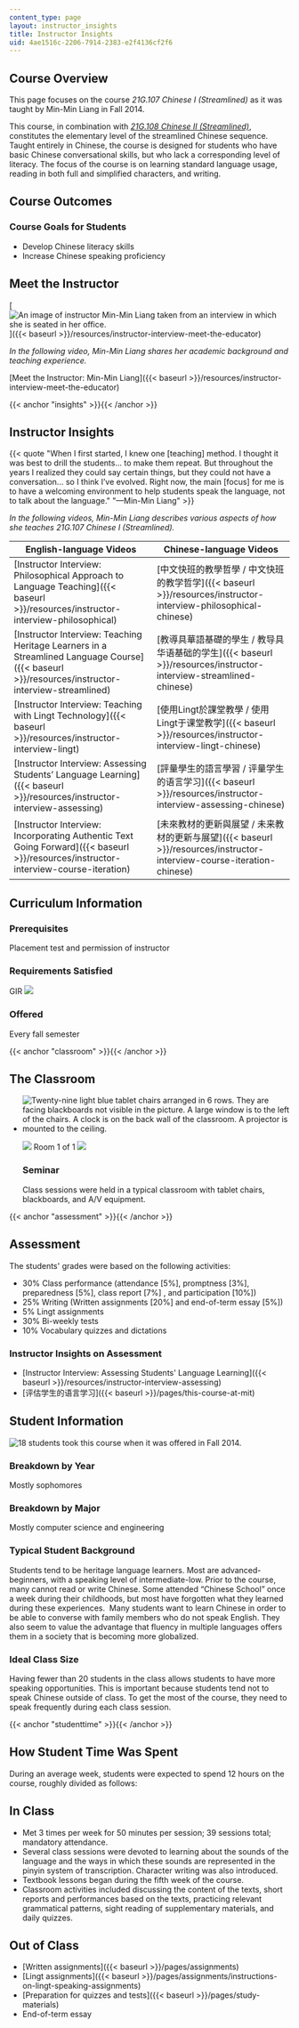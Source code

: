 ```yaml
---
content_type: page
layout: instructor_insights
title: Instructor Insights
uid: 4ae1516c-2206-7914-2383-e2f4136cf2f6
---
```


Course Overview
---------------

This page focuses on the course _21G.107 Chinese I (Streamlined)_ as it was taught by Min-Min Liang in Fall 2014.

This course, in combination with [_21G.108 Chinese II (Streamlined)_](/courses/21g-108-chinese-ii-streamlined-spring-2015/), constitutes the elementary level of the streamlined Chinese sequence. Taught entirely in Chinese, the course is designed for students who have basic Chinese conversational skills, but who lack a corresponding level of literacy. The focus of the course is on learning standard language usage, reading in both full and simplified characters, and writing. 

Course Outcomes
---------------

### Course Goals for Students

*   Develop Chinese literacy skills
*   Increase Chinese speaking proficiency

Meet the Instructor
-------------------

[![An image of instructor Min-Min Liang taken from an interview in which she is seated in her office.](BASEURL_PLACEHOLDER/resources/instructor_thumb)]({{< baseurl >}}/resources/instructor-interview-meet-the-educator)

_In the following video, Min-Min Liang shares her academic background and teaching experience._

[Meet the Instructor: Min-Min Liang]({{< baseurl >}}/resources/instructor-interview-meet-the-educator)

{{< anchor "insights" >}}{{< /anchor >}}

Instructor Insights
-------------------

{{< quote "When I first started, I knew one [teaching] method. I thought it was best to drill the students… to make them repeat. But throughout the years I realized they could say certain things, but they could not have a conversation... so I think I’ve evolved. Right now, the main [focus] for me is to have a welcoming environment to help students speak the language, not to talk about the language." "—Min-Min Liang" >}}

_In the following videos, Min-Min Liang describes various aspects of how she teaches _21G.107 Chinese I (Streamlined).__

| English-language Videos | Chinese-language Videos |
| --- | --- |
| [Instructor Interview: Philosophical Approach to Language Teaching]({{< baseurl >}}/resources/instructor-interview-philosophical) | [中文快班的教學哲學 / 中文快班的教学哲学]({{< baseurl >}}/resources/instructor-interview-philosophical-chinese) |
| [Instructor Interview: Teaching Heritage Learners in a Streamlined Language Course]({{< baseurl >}}/resources/instructor-interview-streamlined) | [教導具華語基礎的學生 / 教导具华语基础的学生]({{< baseurl >}}/resources/instructor-interview-streamlined-chinese) |
| [Instructor Interview: Teaching with Lingt Technology]({{< baseurl >}}/resources/instructor-interview-lingt) | [使用Lingt於課堂教學 / 使用Lingt于课堂教学]({{< baseurl >}}/resources/instructor-interview-lingt-chinese) |
| [Instructor Interview: Assessing Students’ Language Learning]({{< baseurl >}}/resources/instructor-interview-assessing) | [評量學生的語言學習 / 评量学生的语言学习]({{< baseurl >}}/resources/instructor-interview-assessing-chinese) |
| [Instructor Interview: Incorporating Authentic Text Going Forward]({{< baseurl >}}/resources/instructor-interview-course-iteration) | [未來教材的更新與展望 / 未来教材的更新与展望]({{< baseurl >}}/resources/instructor-interview-course-iteration-chinese) 

Curriculum Information
----------------------

### Prerequisites

Placement test and permission of instructor

### Requirements Satisfied

GIR ![](/images/educator/icon-question-gir.png)

### Offered

Every fall semester

{{< anchor "classroom" >}}{{< /anchor >}}

The Classroom
-------------

*   ![Twenty-nine light blue tablet chairs arranged in 6 rows. They are facing blackboards not visible in the picture. A large window is to the left of the chairs. A clock is on the back wall of the classroom. A projector is mounted to the ceiling.](BASEURL_PLACEHOLDER/resources/21g-107_classroom-1)
    
    ![](/images/educator/classroom_prev_dim.png) Room 1 of 1 ![](/images/educator/classroom_next_dim.png)
    
    ### Seminar
    
    Class sessions were held in a typical classroom with tablet chairs, blackboards, and A/V equipment.
    

{{< anchor "assessment" >}}{{< /anchor >}}

Assessment
----------

The students' grades were based on the following activities:

- 30% Class performance (attendance [5%], promptness [3%], preparedness [5%], class report [7%] , and participation [10%])
- 25% Writing (Written assignments [20%] and end-of-term essay [5%])
- 5% Lingt assignments
- 30% Bi-weekly tests
- 10% Vocabulary quizzes and dictations


### Instructor Insights on Assessment
*   [Instructor Interview: Assessing Students' Language Learning]({{< baseurl >}}/resources/instructor-interview-assessing)
*   [评估学生的语言学习]({{< baseurl >}}/pages/this-course-at-mit)

Student Information
-------------------

![18 students took this course when it was offered in Fall 2014.](BASEURL_PLACEHOLDER/resources/21g-107_stat-students)

### Breakdown by Year

Mostly sophomores

### Breakdown by Major

Mostly computer science and engineering

### Typical Student Background

Students tend to be heritage language learners. Most are advanced-beginners, with a speaking level of intermediate-low. Prior to the course, many cannot read or write Chinese. Some attended “Chinese School” once a week during their childhoods, but most have forgotten what they learned during these experiences.  Many students want to learn Chinese in order to be able to converse with family members who do not speak English. They also seem to value the advantage that fluency in multiple languages offers them in a society that is becoming more globalized.

### Ideal Class Size

Having fewer than 20 students in the class allows students to have more speaking opportunities. This is important because students tend not to speak Chinese outside of class. To get the most of the course, they need to speak frequently during each class session.

{{< anchor "studenttime" >}}{{< /anchor >}}

How Student Time Was Spent
--------------------------

During an average week, students were expected to spend 12 hours on the course, roughly divided as follows:

In Class
--------

*   Met 3 times per week for 50 minutes per session; 39 sessions total; mandatory attendance.
*   Several class sessions were devoted to learning about the sounds of the language and the ways in which these sounds are represented in the pinyin system of transcription. Character writing was also introduced.
*   Textbook lessons began during the fifth week of the course.
*   Classroom activities included discussing the content of the texts, short reports and performances based on the texts, practicing relevant grammatical patterns, sight reading of supplementary materials, and daily quizzes.

Out of Class
------------

*   [Written assignments]({{< baseurl >}}/pages/assignments)
*   [Lingt assignments]({{< baseurl >}}/pages/assignments/instructions-on-lingt-speaking-assignments)
*   [Preparation for quizzes and tests]({{< baseurl >}}/pages/study-materials)
*   End-of-term essay